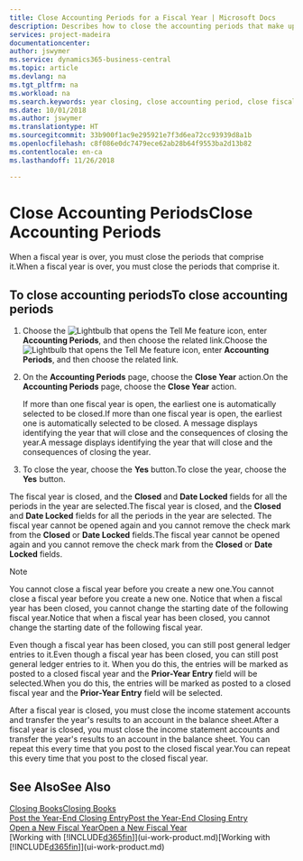 ```yaml
---
title: Close Accounting Periods for a Fiscal Year | Microsoft Docs
description: Describes how to close the accounting periods that make up the fiscal year.
services: project-madeira
documentationcenter: 
author: jswymer
ms.service: dynamics365-business-central
ms.topic: article
ms.devlang: na
ms.tgt_pltfrm: na
ms.workload: na
ms.search.keywords: year closing, close accounting period, close fiscal year, bank account detailed trial balance
ms.date: 10/01/2018
ms.author: jswymer
ms.translationtype: HT
ms.sourcegitcommit: 33b900f1ac9e295921e7f3d6ea72cc93939d8a1b
ms.openlocfilehash: c8f086e0dc7479ece62ab28b64f9553ba2d13b82
ms.contentlocale: en-ca
ms.lasthandoff: 11/26/2018

---
```

# <a name="close-accounting-periods"></a><span data-ttu-id="34896-103">Close Accounting Periods</span><span class="sxs-lookup"><span data-stu-id="34896-103">Close Accounting Periods</span></span>
<span data-ttu-id="34896-104">When a fiscal year is over, you must close the periods that comprise it.</span><span class="sxs-lookup"><span data-stu-id="34896-104">When a fiscal year is over, you must close the periods that comprise it.</span></span>

## <a name="to-close-accounting-periods"></a><span data-ttu-id="34896-105">To close accounting periods</span><span class="sxs-lookup"><span data-stu-id="34896-105">To close accounting periods</span></span>
1. <span data-ttu-id="34896-106">Choose the ![Lightbulb that opens the Tell Me feature](media/ui-search/search_small.png "Tell me what you want to do") icon, enter **Accounting Periods**, and then choose the related link.</span><span class="sxs-lookup"><span data-stu-id="34896-106">Choose the ![Lightbulb that opens the Tell Me feature](media/ui-search/search_small.png "Tell me what you want to do") icon, enter **Accounting Periods**, and then choose the related link.</span></span>
2. <span data-ttu-id="34896-107">On the **Accounting Periods** page, choose the **Close Year** action.</span><span class="sxs-lookup"><span data-stu-id="34896-107">On the **Accounting Periods** page, choose the **Close Year** action.</span></span>

    <span data-ttu-id="34896-108">If more than one fiscal year is open, the earliest one is automatically selected to be closed.</span><span class="sxs-lookup"><span data-stu-id="34896-108">If more than one fiscal year is open, the earliest one is automatically selected to be closed.</span></span> <span data-ttu-id="34896-109">A message displays identifying the year that will close and the consequences of closing the year.</span><span class="sxs-lookup"><span data-stu-id="34896-109">A message displays identifying the year that will close and the consequences of closing the year.</span></span>
3. <span data-ttu-id="34896-110">To close the year, choose the **Yes** button.</span><span class="sxs-lookup"><span data-stu-id="34896-110">To close the year, choose the **Yes** button.</span></span>

<span data-ttu-id="34896-111">The fiscal year is closed, and the **Closed** and **Date Locked** fields for all the periods in the year are selected.</span><span class="sxs-lookup"><span data-stu-id="34896-111">The fiscal year is closed, and the **Closed** and **Date Locked** fields for all the periods in the year are selected.</span></span> <span data-ttu-id="34896-112">The fiscal year cannot be opened again and you cannot remove the check mark from the **Closed** or **Date Locked** fields.</span><span class="sxs-lookup"><span data-stu-id="34896-112">The fiscal year cannot be opened again and you cannot remove the check mark from the **Closed** or **Date Locked** fields.</span></span>

> [!NOTE]  
>   <span data-ttu-id="34896-113">You cannot close a fiscal year before you create a new one.</span><span class="sxs-lookup"><span data-stu-id="34896-113">You cannot close a fiscal year before you create a new one.</span></span> <span data-ttu-id="34896-114">Notice that when a fiscal year has been closed, you cannot change the starting date of the following fiscal year.</span><span class="sxs-lookup"><span data-stu-id="34896-114">Notice that when a fiscal year has been closed, you cannot change the starting date of the following fiscal year.</span></span>

<span data-ttu-id="34896-115">Even though a fiscal year has been closed, you can still post general ledger entries to it.</span><span class="sxs-lookup"><span data-stu-id="34896-115">Even though a fiscal year has been closed, you can still post general ledger entries to it.</span></span> <span data-ttu-id="34896-116">When you do this, the entries will be marked as posted to a closed fiscal year and the **Prior-Year Entry** field will be selected.</span><span class="sxs-lookup"><span data-stu-id="34896-116">When you do this, the entries will be marked as posted to a closed fiscal year and the **Prior-Year Entry** field will be selected.</span></span>

<span data-ttu-id="34896-117">After a fiscal year is closed, you must close the income statement accounts and transfer the year's results to an account in the balance sheet.</span><span class="sxs-lookup"><span data-stu-id="34896-117">After a fiscal year is closed, you must close the income statement accounts and transfer the year's results to an account in the balance sheet.</span></span> <span data-ttu-id="34896-118">You can repeat this every time that you post to the closed fiscal year.</span><span class="sxs-lookup"><span data-stu-id="34896-118">You can repeat this every time that you post to the closed fiscal year.</span></span>

## <a name="see-also"></a><span data-ttu-id="34896-119">See Also</span><span class="sxs-lookup"><span data-stu-id="34896-119">See Also</span></span>
[<span data-ttu-id="34896-120">Closing Books</span><span class="sxs-lookup"><span data-stu-id="34896-120">Closing Books</span></span>](year-close-books.md)  
[<span data-ttu-id="34896-121">Post the Year-End Closing Entry</span><span class="sxs-lookup"><span data-stu-id="34896-121">Post the Year-End Closing Entry</span></span>](year-how-post-year-end-close-entry.md)  
[<span data-ttu-id="34896-122">Open a New Fiscal Year</span><span class="sxs-lookup"><span data-stu-id="34896-122">Open a New Fiscal Year</span></span>](finance-how-open-new-fiscal-year.md)  
<span data-ttu-id="34896-123">[Working with [!INCLUDE[d365fin](includes/d365fin_md.md)]](ui-work-product.md)</span><span class="sxs-lookup"><span data-stu-id="34896-123">[Working with [!INCLUDE[d365fin](includes/d365fin_md.md)]](ui-work-product.md)</span></span>

